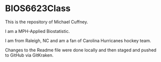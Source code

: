 # BIOS6623Class

This is the repository of Michael Cuffney.

I am a MPH-Applied Biostatistic.

I am from Raleigh, NC and am a fan of Carolina Hurricanes hockey team.

Changes to the Readme file were done locally and then staged and pushed to GitHub via GitKraken.